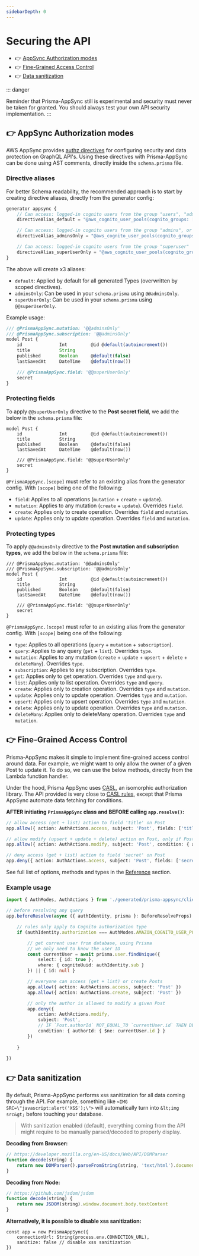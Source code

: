 ```yaml
---
sidebarDepth: 0
---
```


# Securing the API

- 👉 [AppSync Authorization modes](#👉-appsync-authorization-modes)
- 👉 [Fine-Grained Access Control](#👉-fine-grained-access-control)
- 👉 [Data sanitization](#👉-data-sanitization)

::: danger

Reminder that Prisma-AppSync still is experimental and security must never be taken for granted. You should always test your own API security implementation.
:::

## 👉 AppSync Authorization modes

AWS AppSync provides [authz directives](https://docs.aws.amazon.com/appsync/latest/devguide/security-authz.html) for configuring security and data protection on GraphQL API's. Using these directives with Prisma-AppSync can be done using AST comments, directly inside the `schema.prisma` file.

### Directive aliases

For better Schema readability, the recommended approach is to start by creating directive aliases, directly from the generator config:

```typescript
generator appsync {
    // Can access: logged-in cognito users from the group "users", "admins", or "superuser"
    directiveAlias_default = "@aws_cognito_user_pools(cognito_groups: [\"users\", \"admins\", \"superuser\"])"

    // Can access: logged-in cognito users from the group "admins", or "superuser"
    directiveAlias_adminsOnly = "@aws_cognito_user_pools(cognito_groups: [\"admins\", \"superuser\"])"

    // Can access: logged-in cognito users from the group "superuser"
    directiveAlias_superUserOnly = "@aws_cognito_user_pools(cognito_groups: [\"superuser\"])"
}
```

The above will create x3 aliases:

- `default`: Applied by default for all generated Types (overwritten by scoped directives).
- `adminsOnly`: Can be used in your `schema.prisma` using `@@adminsOnly`.
- `superUserOnly`: Can be used in your `schema.prisma` using `@@superUserOnly`.

Example usage:

```typescript
/// @PrismaAppSync.mutation: '@@adminsOnly'
/// @PrismaAppSync.subscription: '@@adminsOnly'
model Post {
    id              Int         @id @default(autoincrement())
    title           String
    published       Boolean     @default(false)
    lastSavedAt     DateTime    @default(now())

    /// @PrismaAppSync.field: '@@superUserOnly'
    secret
}
```

### Protecting fields

To apply `@@superUserOnly` directive to the **Post secret field**, we add the below in the `schema.prisma` file:

```graphql{7}
model Post {
    id              Int         @id @default(autoincrement())
    title           String
    published       Boolean     @default(false)
    lastSavedAt     DateTime    @default(now())

    /// @PrismaAppSync.field: '@@superUserOnly'
    secret
}
```

`@PrismaAppSync.[scope]` must refer to an existing alias from the generator config. With `[scope]` being one of the following:

- `field`: Applies to all operations (`mutation` + `create` + `update`).
- `mutation`: Applies to any mutation (`create` + `update`). Overrides `field`.
- `create`: Applies only to create operation. Overrides `field` and `mutation`.
- `update`: Applies only to update operation. Overrides `field` and `mutation`.

### Protecting types

To apply `@@adminsOnly` directive to the **Post mutation and subscription types**, we add the below in the `schema.prisma` file:

```graphql{1,2}
/// @PrismaAppSync.mutation: '@@adminsOnly'
/// @PrismaAppSync.subscription: '@@adminsOnly'
model Post {
    id              Int         @id @default(autoincrement())
    title           String
    published       Boolean     @default(false)
    lastSavedAt     DateTime    @default(now())

    /// @PrismaAppSync.field: '@@superUserOnly'
    secret
}
```

`@PrismaAppSync.[scope]` must refer to an existing alias from the generator config. With `[scope]` being one of the following:

- `type`: Applies to all operations (`query` + `mutation` + `subscription`).
- `query`: Applies to any query (`get` + `list`). Overrides `type`.
- `mutation`: Applies to any mutation (`create` + `update` + `upsert` + `delete` + `deleteMany`). Overrides `type`.
- `subscription`: Applies to any subscription. Overrides `type`.
- `get`: Applies only to get operation. Overrides `type` and `query`.
- `list`: Applies only to list operation. Overrides `type` and `query`.
- `create`: Applies only to creation operation. Overrides `type` and `mutation`.
- `update`: Applies only to update operation. Overrides `type` and `mutation`.
- `upsert`: Applies only to upsert operation. Overrides `type` and `mutation`.
- `delete`: Applies only to update operation. Overrides `type` and `mutation`.
- `deleteMany`: Applies only to deleteMany operation. Overrides `type` and `mutation`.

## 👉 Fine-Grained Access Control

Prisma-AppSync makes it simple to implement fine-grained access control around data. For example, we might want to only allow the owner of a given Post to update it. To do so, we can use the below methods, directly from the Lambda function handler.

Under the hood, Prisma AppSync uses [CASL](https://casl.js.org), an isomorphic authorization library. The API provided is very close to [CASL rules](https://casl.js.org/v4/en/guide/define-rules), except that Prisma AppSync automate data fetching for conditions.

**AFTER initiating `PrismaAppSync` class and BEFORE calling `app.resolve()`:**

```typescript
// allow access (get + list) action to field 'title' on Post
app.allow({ action: AuthActions.access, subject: 'Post', fields: ['title'] })

// allow modify (upsert + update + delete) action on Post, only if Post.authorId === 4
app.allow({ action: AuthActions.modify, subject: 'Post', condition: { authorId: 4 } })

// deny access (get + list) action to field 'secret' on Post
app.deny({ action: AuthActions.access, subject: 'Post', fields: ['secret'] })
```

See full list of options, methods and types in the [Reference](/reference) section.

### Example usage

```typescript
import { AuthModes, AuthActions } from './generated/prisma-appsync/client'

// before resolving any query
app.beforeResolve(async ({ authIdentity, prisma }: BeforeResolveProps) => {

    // rules only apply to Cognito authorization type
    if (authIdentity.authorization === AuthModes.AMAZON_COGNITO_USER_POOLS) {

        // get current user from database, using Prisma
        // we only need to know the user ID
        const currentUser = await prisma.user.findUnique({
            select: { id: true },
            where: { cognitoUuid: authIdentity.sub }
        }) || { id: null }

        // everyone can access (get + list) or create Posts
        app.allow({ action: AuthActions.access, subject: 'Post' })
        app.allow({ action: AuthActions.create, subject: 'Post' })

        // only the author is allowed to modify a given Post 
        app.deny({
            action: AuthActions.modify,
            subject: 'Post',
            // IF `Post.authorId` NOT_EQUAL_TO `currentUser.id` THEN DENY_QUERY
            condition: { authorId: { $ne: currentUser.id } }
        })
    
    }
    
})
```

## 👉 Data sanitization

By default, Prisma-AppSync performs xss sanitization for all data coming through the API. For example, something like `<IMG SRC=\"javascript:alert('XSS');\">` will automatically turn into `&lt;img src&gt;` before touching your database.

> With sanitization enabled (default), everything coming from the API might require to be manually parsed/decoded to properly display.

**Decoding from Browser:**

```javascript
// https://developer.mozilla.org/en-US/docs/Web/API/DOMParser
function decode(string) {
    return new DOMParser().parseFromString(string, 'text/html').documentElement.textContent
}
```

**Decoding from Node:**

```javascript
// https://github.com/jsdom/jsdom
function decode(string) {
    return new JSDOM(string).window.document.body.textContent
}
```

**Alternatively, it is possible to disable xss sanitization:**

```typescript{3}
const app = new PrismaAppSync({
    connectionUrl: String(process.env.CONNECTION_URL),
    sanitize: false // disable xss sanitization
})
```

